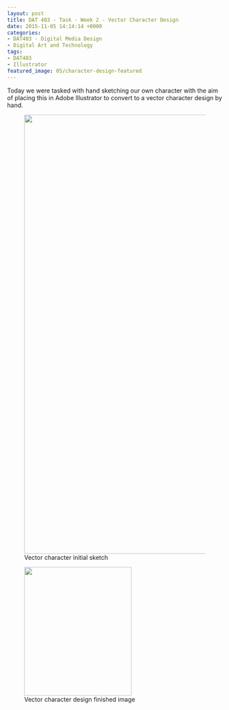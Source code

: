 ```yaml
---
layout: post
title: DAT 403 - Task - Week 2 - Vector Character Design
date: 2015-11-05 14:14:14 +0000
categories:
- DAT403 - Digital Media Design
- Digital Art and Technology
tags:
- DAT403
- Illustrator
featured_image: 05/character-design-featured
---
```

Today we were tasked with hand sketching our own character with the aim of placing this in Adobe Illustrator to convert to a vector character design by hand.

<div class="gallery">

<figure><a href="{{ site.baseurl }}/wp-content/uploads/2023/05/IMG_1618-scaled-1.jpg"><img src="https://www.circleseven.co.uk/wp-content/uploads/2023/05/IMG_1618-scaled-1-822x1024.jpg" width="822" height="1024" alt="" loading="lazy"></a><figcaption>Vector character initial sketch</figcaption></figure>
<figure><a href="{{ site.baseurl }}/wp-content/uploads/2023/05/character-design.jpg"><img src="https://www.circleseven.co.uk/wp-content/uploads/2023/05/character-design-251x300.jpg" width="251" height="300" alt="" loading="lazy"></a><figcaption>Vector character design finished image</figcaption></figure>

</div>
